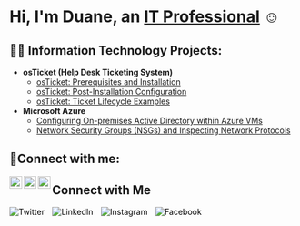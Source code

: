 # Hi, I'm Duane, an [IT Professional](https://www.linkedin.com/in/duane-george) ☺
## 👨‍💻 Information Technology Projects:
- <b>osTicket (Help Desk Ticketing System)</b>
  - [osTicket: Prerequisites and Installation](https://github.com/joshmadakorcc/osticket-prereqs)
  - [osTicket: Post-Installation Configuration](https://github.com/joshmadakorcc/post-install-config)
  - [osTicket: Ticket Lifecycle Examples](https://github.com/joshmadakorcc/ticket-lifecycle)
- <b>Microsoft Azure</b>
  - [Configuring On-premises Active Directory within Azure VMs](https://github.com/joshmadakorcc/configure-ad)
  - [Network Security Groups (NSGs) and Inspecting Network Protocols](https://github.com/joshmadakorcc/azure-network-protocols)

<h2>🤳Connect with me:</h2>

[<img align="left" alt="Josh | Twitter" width="22px" src="https://cdn.jsdelivr.net/npm/simple-icons@v3/icons/twitter.svg" />][twitter]
[<img align="left" alt="Josh | LinkedIn" width="22px" src="https://cdn.jsdelivr.net/npm/simple-icons@v3/icons/linkedin.svg" />][linkedin]
[<img align="left" alt="Josh | Instagram" width="22px" src="https://cdn.jsdelivr.net/npm/simple-icons@v3/icons/instagram.svg" />][instagram]

[twitter]: https://twitter.com/Josh
[instagram]: https://www.instagram.com/Josh
[linkedin]: https://linkedin.com/in/Josh

<style>
    .social-icons {
      list-style: none;
      padding: 0;
    }
    .social-icons li {
      display: inline-block;
      margin-right: 10px;
    }
    .social-icons li:last-child {
      margin-right: 0;
    }
    .social-icons a {
      text-decoration: none;
      color: #000;
    }
  </style>
</head>
<body>
  <h2>Connect with Me</h2>
  <ul class="social-icons">
    <li><a href="https://twitter.com/yourusername" target="_blank"><img src="twitter_icon.png" alt="Twitter"></a></li>
    <li><a href="https://www.linkedin.com/in/yourusername" target="_blank"><img src="linkedin_icon.png" alt="LinkedIn"></a></li>
    <li><a href="https://www.instagram.com/yourusername" target="_blank"><img src="instagram_icon.png" alt="Instagram"></a></li>
    <li><a href="https://www.facebook.com/yourusername" target="_blank"><img src="facebook_icon.png" alt="Facebook"></a></li>
  </ul>
